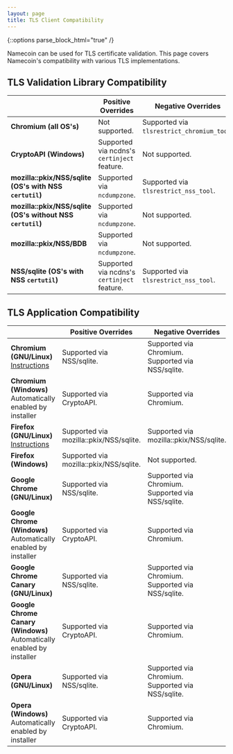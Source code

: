 ```yaml
---
layout: page
title: TLS Client Compatibility
---
```


{::options parse_block_html="true" /}

Namecoin can be used for TLS certificate validation.  This page covers Namecoin's compatibility with various TLS implementations.

## TLS Validation Library Compatibility

|  | **Positive Overrides** | **Negative Overrides** |
---|------------------------|------------------------|
| **Chromium (all OS's)** | Not supported. | Supported via `tlsrestrict_chromium_tool`. |
| **CryptoAPI (Windows)** | Supported via ncdns's `certinject` feature. | Not supported. |
| **mozilla::pkix/NSS/sqlite (OS's with NSS `certutil`)** | Supported via `ncdumpzone`. | Supported via `tlsrestrict_nss_tool`. |
| **mozilla::pkix/NSS/sqlite (OS's without NSS `certutil`)** | Supported via `ncdumpzone`. | Not supported. |
| **mozilla::pkix/NSS/BDB** | Supported via `ncdumpzone`. | Not supported. |
| **NSS/sqlite (OS's with NSS `certutil`)** | Supported via ncdns's `certinject` feature. | Supported via `tlsrestrict_nss_tool`. |

## TLS Application Compatibility

|  | **Positive Overrides** | **Negative Overrides** |
---|------------------------|------------------------|
| **Chromium (GNU/Linux)**<br>[Instructions](chromium/gnu-linux/) | Supported via NSS/sqlite. | Supported via Chromium.<br>Supported via NSS/sqlite. |
| **Chromium (Windows)**<br>Automatically enabled by installer | Supported via CryptoAPI. | Supported via Chromium. |
| **Firefox (GNU/Linux)**<br>[Instructions](firefox/gnu-linux/) | Supported via mozilla::pkix/NSS/sqlite. | Supported via mozilla::pkix/NSS/sqlite. |
| **Firefox (Windows)** | Supported via mozilla::pkix/NSS/sqlite. | Not supported. |
| **Google Chrome (GNU/Linux)** | Supported via NSS/sqlite. | Supported via Chromium.<br>Supported via NSS/sqlite. |
| **Google Chrome (Windows)**<br>Automatically enabled by installer | Supported via CryptoAPI. | Supported via Chromium. |
| **Google Chrome Canary (GNU/Linux)** | Supported via NSS/sqlite. | Supported via Chromium.<br>Supported via NSS/sqlite. |
| **Google Chrome Canary (Windows)**<br>Automatically enabled by installer | Supported via CryptoAPI. | Supported via Chromium. |
| **Opera (GNU/Linux)** | Supported via NSS/sqlite. | Supported via Chromium.<br>Supported via NSS/sqlite. |
| **Opera (Windows)**<br>Automatically enabled by installer | Supported via CryptoAPI. | Supported via Chromium. |

